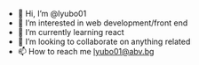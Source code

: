 - 👋 Hi, I’m @lyubo01
- 👀 I’m interested in web development/front end
- 🌱 I’m currently learning react
- 💞️ I’m looking to collaborate on anything related 
- 📫 How to reach me lyubo01@abv.bg

<!---
lyubo01/lyubo01 is a ✨ special ✨ repository because its `README.md` (this file) appears on your GitHub profile.
You can click the Preview link to take a look at your changes.
--->
